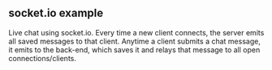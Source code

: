 ## socket.io example

Live chat using socket.io. Every time a new client connects, the server emits all saved messages to that client. Anytime a client submits a chat message, it emits to the back-end, which saves it and relays that message to all open connections/clients.